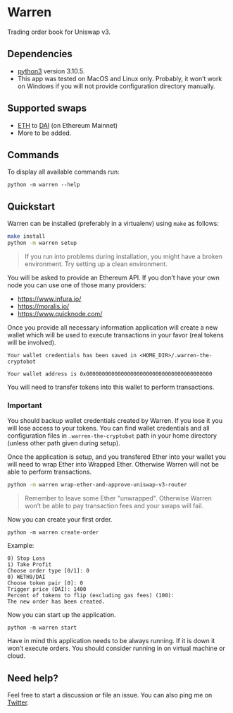 # Warren

Trading order book for Uniswap v3.

## Dependencies

* [python3](https://www.python.org/downloads/release/python-3105/) version 3.10.5.
* This app was tested on MacOS and Linux only. Probably, it won’t work on Windows if you will not provide configuration directory manually. 

## Supported swaps

* [ETH](https://coinmarketcap.com/currencies/ethereum/) to [DAI](https://coinmarketcap.com/currencies/multi-collateral-dai/) (on Ethereum Mainnet)
* More to be added.

## Commands

To display all available commands run:

```
python -m warren --help
```

## Quickstart

Warren can be installed (preferably in a virtualenv) using `make` as follows:

```bash
make install
python -m warren setup
```

> If you run into problems during installation, you might have a broken environment. Try setting up a clean environment.

You will be asked to provide an Ethereum API. If you don’t have your own node you can use one of those many providers:

* https://www.infura.io/
* https://moralis.io/
* https://www.quicknode.com/

Once you provide all necessary information application will create a new wallet which will be used to execute transactions in your favor (real tokens will be involved).

```
Your wallet credentials has been saved in <HOME_DIR>/.warren-the-cryptobot

Your wallet address is 0x0000000000000000000000000000000000000000
```

You will need to transfer tokens into this wallet to perform transactions. 

### Important

You should backup wallet credentials created by Warren. If you lose it you will lose access to your tokens. You can find wallet credentials and all configuration files in `.warren-the-cryptobot` path in your home directory (unless other path given during setup).


Once the application is setup, and you transfered Ether into your wallet you will need to wrap Ether into Wrapped Ether. Otherwise Warren will not be able to perform transactions.

```bash
python -m warren wrap-ether-and-approve-uniswap-v3-router
````

> Remember to leave some Ether "unwrapped". Otherwise Warren won’t be able to pay transaction fees and your swaps will fail. 

Now you can create your first order.

```
python -m warren create-order
```

Example:
```
0) Stop Loss
1) Take Profit
Choose order type [0/1]: 0
0) WETH9/DAI
Choose token pair [0]: 0
Trigger price (DAI): 1400
Percent of tokens to flip (excluding gas fees) (100):
The new order has been created.
```

Now you can start up the application.

```
python -m warren start
```

Have in mind this application needs to be always running. If it is down it won’t execute orders. You should consider running in on virtual machine or cloud.

## Need help?

Feel free to start a discussion or file an issue. You can also ping me on [Twitter](https://twitter.com/msokola). 
